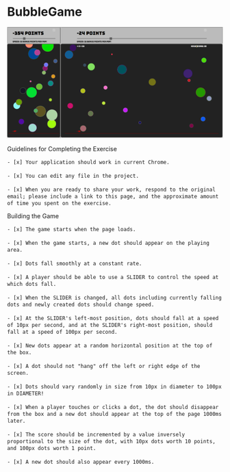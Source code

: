 # BubbleGame

![bubble-game](https://github.com/jasonb315/BubbleGame/blob/master/assets/screen2.PNG) <br>

Guidelines for Completing the Exercise

    - [x] Your application should work in current Chrome.

    - [x] You can edit any file in the project.

    - [x] When you are ready to share your work, respond to the original email; please include a link to this page, and the approximate amount of time you spent on the exercise.

Building the Game

    - [x] The game starts when the page loads.

    - [x] When the game starts, a new dot should appear on the playing area.

    - [x] Dots fall smoothly at a constant rate.
    
    - [x] A player should be able to use a SLIDER to control the speed at which dots fall. 

    - [x] When the SLIDER is changed, all dots including currently falling dots and newly created dots should change speed.

    - [x] At the SLIDER's left-most position, dots should fall at a speed of 10px per second, and at the SLIDER's right-most position, should fall at a speed of 100px per second.

    - [x] New dots appear at a random horizontal position at the top of the box.

    - [x] A dot should not "hang" off the left or right edge of the screen.

    - [x] Dots should vary randomly in size from 10px in diameter to 100px in DIAMETER!

    - [x] When a player touches or clicks a dot, the dot should disappear from the box and a new dot should appear at the top of the page 1000ms later.
    
    - [x] The score should be incremented by a value inversely proportional to the size of the dot, with 10px dots worth 10 points, and 100px dots worth 1 point.

    - [x] A new dot should also appear every 1000ms.
